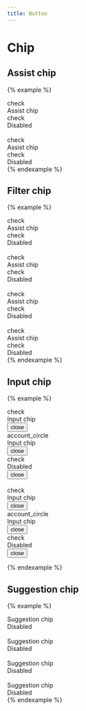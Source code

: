 ```yaml
---
title: Button
---
```


# Chip

## Assist chip

{% example %}
<div class="chip chip--assist">
  <div class="chip__icon">
    <span class="material-icons">check</span>
  </div>
  <div class="chip__label">
    Assist chip
  </div>
</div>
<div class="chip chip--assist chip--disabled">
  <div class="chip__icon">
    <span class="material-icons">check</span>
  </div>
  <div class="chip__label">
    Disabled
  </div>
</div>

<br>

<div class="chip chip--assist chip--elevated">
  <div class="chip__icon">
    <span class="material-icons">check</span>
  </div>
  <div class="chip__label">
    Assist chip
  </div>
</div>
<div class="chip chip--assist chip--elevated chip--disabled">
  <div class="chip__icon">
    <span class="material-icons">check</span>
  </div>
  <div class="chip__label">
    Disabled
  </div>
</div>
{% endexample %}

## Filter chip

{% example %}
<div class="chip chip--filter">
  <div class="chip__icon">
    <span class="material-icons">check</span>
  </div>
  <div class="chip__label">
    Assist chip
  </div>
</div>
<div class="chip chip--filter chip--disabled">
  <div class="chip__icon">
    <span class="material-icons">check</span>
  </div>
  <div class="chip__label">
    Disabled
  </div>
</div>

<br>

<div class="chip chip--filter chip--elevated">
  <div class="chip__icon">
    <span class="material-icons">check</span>
  </div>
  <div class="chip__label">
    Assist chip
  </div>
</div>
<div class="chip chip--filter chip--elevated chip--disabled">
  <div class="chip__icon">
    <span class="material-icons">check</span>
  </div>
  <div class="chip__label">
    Disabled
  </div>
</div>

<br>

<div class="chip chip--filter chip--selected">
  <div class="chip__icon">
    <span class="material-icons">check</span>
  </div>
  <div class="chip__label">
    Assist chip
  </div>
</div>
<div class="chip chip--filter chip--selected chip--disabled">
  <div class="chip__icon">
    <span class="material-icons">check</span>
  </div>
  <div class="chip__label">
    Disabled
  </div>
</div>

<br>

<div class="chip chip--filter chip--elevated chip--selected">
  <div class="chip__icon">
    <span class="material-icons">check</span>
  </div>
  <div class="chip__label">
    Assist chip
  </div>
</div>
<div class="chip chip--filter chip--elevated chip--selected chip--disabled">
  <div class="chip__icon">
    <span class="material-icons">check</span>
  </div>
  <div class="chip__label">
    Disabled
  </div>
</div>
{% endexample %}

## Input chip

{% example %}
<div class="chip chip--input">
  <div class="chip__icon">
    <span class="material-icons">check</span>
  </div>
  <div class="chip__label">
    Input chip
  </div>
  <div class="chip__action">
    <button type="button" class="button button--icon">
      <span class="material-icons">close</span>
    </button>
  </div>
</div>
<div class="chip chip--input">
  <div class="chip__avatar">
    <span class="material-icons">account_circle</span>
  </div>
  <div class="chip__label">
    Input chip
  </div>
  <div class="chip__action">
    <button type="button" class="button button--icon">
      <span class="material-icons">close</span>
    </button>
  </div>
</div>
<div class="chip chip--input chip--disabled">
  <div class="chip__icon">
    <span class="material-icons">check</span>
  </div>
  <div class="chip__label">
    Disabled
  </div>
  <div class="chip__action">
    <button type="button" class="button button--icon">
      <span class="material-icons">close</span>
    </button>
  </div>
</div>

<br>

<div class="chip chip--input chip--selected">
  <div class="chip__icon">
    <span class="material-icons">check</span>
  </div>
  <div class="chip__label">
    Input chip
  </div>
  <div class="chip__action">
    <button type="button" class="button button--icon">
      <span class="material-icons">close</span>
    </button>
  </div>
</div>
<div class="chip chip--input chip--selected">
  <div class="chip__avatar">
    <span class="material-icons">account_circle</span>
  </div>
  <div class="chip__label">
    Input chip
  </div>
  <div class="chip__action">
    <button type="button" class="button button--icon">
      <span class="material-icons">close</span>
    </button>
  </div>
</div>
<div class="chip chip--input chip--selected chip--disabled">
  <div class="chip__icon">
    <span class="material-icons">check</span>
  </div>
  <div class="chip__label">
    Disabled
  </div>
  <div class="chip__action">
    <button type="button" class="button button--icon">
      <span class="material-icons">close</span>
    </button>
  </div>
</div>

{% endexample %}

## Suggestion chip

{% example %}
<div class="chip chip--suggestion">
  Suggestion chip
</div>
<div class="chip chip--suggestion chip--disabled">
  Disabled
</div>

<br>

<div class="chip chip--suggestion chip--elevated">
  Suggestion chip
</div>
<div class="chip chip--suggestion chip--elevated chip--disabled">
  Disabled
</div>

<br>

<div class="chip chip--suggestion chip--selected">
  Suggestion chip
</div>
<div class="chip chip--suggestion chip--selected chip--disabled">
  Disabled
</div>

<br>

<div class="chip chip--suggestion chip--elevated chip--selected">
  Suggestion chip
</div>
<div class="chip chip--suggestion chip--elevated chip--selected chip--disabled">
  Disabled
</div>
{% endexample %}
